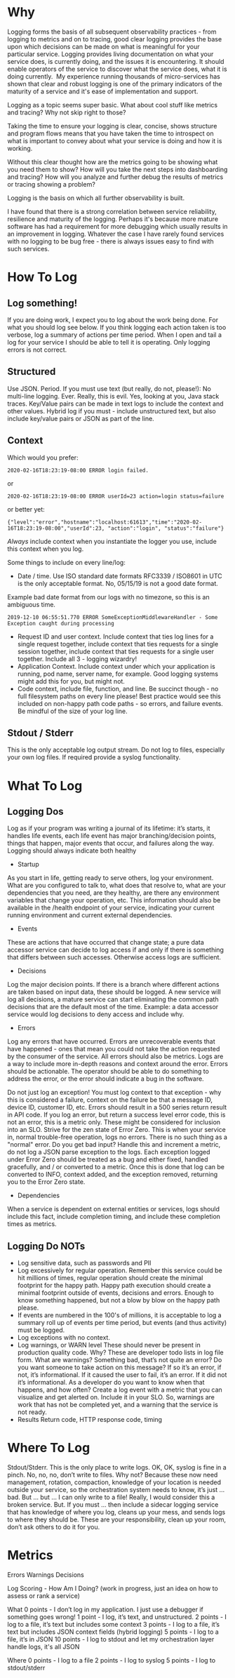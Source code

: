 <!-- Space: OP -->
<!-- Parent: Operational Readiness Review -->
<!-- Title: OPR - Logging -->

# Why

Logging forms the basis of all subsequent observability practices - from logging to metrics and on to tracing, good clear logging provides the base upon which decisions can be made on what is meaningful for your particular service.
Logging provides living documentation on what your service does, is currently doing, and the issues it is encountering. It should enable operators of the service to discover what the service does, what it is doing currently. 
My experience running thousands of micro-services has shown that clear and robust logging is one of the primary indicators of the maturity of a service and it's ease of implementation and support.

Logging as a topic seems super basic. What about cool stuff like metrics and tracing? Why not skip right to those?

Taking the time to ensure your logging is clear, concise, shows structure and program flows means that you have taken the time to introspect on what is important to convey about what your service
is doing and how it is working.

Without this clear thought how are the metrics going to be showing what you need them to show? How will you take the next steps into dashboarding and tracing? How will you analyze and further debug the
results of metrics or tracing showing a problem?

Logging is the basis on which all further observability is built. 

I have found that there is a strong correlation between service reliability, resilience and maturity of the logging. Perhaps it's because more mature software has had a requirement for more debugging
which usually results in an improvement in logging. Whatever the case I have rarely found services with no logging to be bug free - there is always issues easy to find with such services.

# How To Log

## Log something!

If you are doing work, I expect you to log about the work being done. For what you should log see below.
If you think logging each action taken is too verbose, log a summary of actions per time period. When I open and tail a log for your service I should be able to tell it is operating. Only logging errors is not correct.

## Structured
Use JSON. Period.
If you must use text (but really, do not, please!):
No multi-line logging. Ever. Really, this is evil. Yes, looking at you, Java stack traces.
Key/Value pairs can be made in text logs to include the context and other values.
Hybrid log if you must - include unstructured text, but also include key/value pairs or JSON as part of the line.

## Context

Which would you prefer:

```
2020-02-16T18:23:19-08:00 ERROR login failed.
```

or

```
2020-02-16T18:23:19-08:00 ERROR userId=23 action=login status=failure
```

or better yet:

```
{"level":"error","hostname":"localhost:61613","time":"2020-02-16T18:23:19-08:00","userId":23, "action":"login", "status":"failure"}
```

*Always* include context when you instantiate the logger you use, include this context when you log. 

Some things to include on every line/log:

- Date / time. Use ISO standard date formats RFC3339 / ISO8601 in UTC is the only acceptable format. No, 05/15/19 is not a good date format.

Example bad date format from our logs with no timezone, so this is an ambiguous time.

```
2019-12-10 06:55:51.770 ERROR SomeExceptionMiddlewareHandler - Some Exception caught during processing
```

- Request ID and user context. Include context that ties log lines for a single request together, include context that ties requests for a single session together, include context that ties requests for a single user together. Include all 3 - logging wizardry!
- Application Context. Include context under which your application is running, pod name, server name, for example. Good logging systems might add this for you, but might not.
- Code context, include file, function, and line. Be succinct though - no full filesystem paths on every line please! Best practice would see this included on non-happy path code paths - so errors, and failure events. Be mindful of the size of your log line.

## Stdout / Stderr

This is the only acceptable log output stream. Do not log to files, especially your own log files. If required provide a syslog functionality.

# What To Log

## Logging Dos 

Log as if your program was writing a journal of its lifetime: it’s starts, it handles life events, each life event has major branching/decision points, things that happen, major events that occur, and failures along the way. Logging should always indicate both healthy

- Startup

As you start in life, getting ready to serve others, log your environment. What are you configured to talk to, what does that resolve to, what are your dependencies that you need, are they healthy, are there any environment variables that change your operation, etc. This information should also be available in the /health endpoint of your service, indicating your current running environment and current external dependencies.

- Events

These are actions that have occurred that change state; a pure data accessor service can decide to log access if and only if there is something that differs between such accesses. Otherwise access logs are sufficient.

- Decisions

Log the major decision points. If there is a branch where different actions are taken based on input data, these should be logged. A new service will log all decisions, a mature service can start eliminating the common path decisions that are the default most of the time.
Example: a data accessor service would log decisions to deny access and include why.

- Errors

Log any errors that have occurred. Errors are unrecoverable events that have happened - ones that mean you could not take the action requested by the consumer of the service. All errors should also be metrics. Logs are a way to include more in-depth reasons and context around the error.
Errors should be actionable. The operator should be able to do something to address the error, or the error should indicate a bug in the software.

Do not just log an exception! You must log context to that exception - why this is considered a failure, context on the failure be that a message ID, device ID, customer ID, etc.
Errors should result in a 500 series return result in API code. If you log an error, but return a success level error code, this is not an error, this is a metric only. These might be considered for inclusion into an SLO.
Strive for the zen state of Error Zero. This is when your service in, normal trouble-free operation, logs no errors. There is no such thing as a "normal" error. Do you get bad input? Handle this and increment a metric, do not log a JSON parse exception to the logs. Each exception logged under Error Zero should be treated as a bug and either fixed, handled gracefully, and / or converted to a metric. Once this is done that log can be converted to INFO, context added, and the exception removed, returning you to the Error Zero state.

- Dependencies

When a service is dependent on external entities or services, logs should include this fact, include completion timing, and include these completion times as metrics.

## Logging Do NOTs

- Log sensitive data, such as passwords and PII
- Log excessively for regular operation. Remember this service could be hit millions of times, regular operation should create the minimal footprint for the happy path. Happy path execution should create a minimal footprint outside of events, decisions and errors. Enough to know something happened, but not a blow by blow on the happy path please.
- If events are numbered in the 100's of millions, it is acceptable to log a summary roll up of events per time period, but events (and thus activity) must be logged.
- Log exceptions with no context.
- Log warnings, or WARN level
These should never be present in production quality code. Why? These are developer todo lists in log file form. What are warnings? Something bad, that’s not quite an error? Do you want someone to take action on this message? If so it’s an error, if not, it’s informational. If it caused the user to fail, it’s an error. If it did not it’s informational. As a developer do you want to know when that happens, and how often? Create a log event with a metric that you can visualize and get alerted on. Include it in your SLO. So, warnings are work that has not be completed yet, and a warning that the service is not ready.
- Results
Return code, HTTP response code, timing

# Where To Log

Stdout/Stderr. This is the only place to write logs.
OK, OK, syslog is fine in a pinch.
No, no, no, don’t write to files. Why not? Because these now need management, rotation, compaction, knowledge of your location is needed outside your service, so the orchestration system needs to know, it’s just … bad.
But … but … I can only write to a file! Really, I would consider this a broken service. But. If you must ... then include a sidecar logging service that has knowledge of where you log, cleans up your mess, and sends logs to where they should be. These are your responsibility, clean up your room, don’t ask others to do it for you.

# Metrics
Errors
Warnings
Decisions

Log Scoring - How Am I Doing?
(work in progress, just an idea on how to assess or rank a service)

What
0 points - I don’t log in my application. I just use a debugger if something goes wrong!
1 point - I log, it’s text, and unstructured.
2 points - I log to a file, it’s text but includes some context
3 points - I log to a file, it’s text but includes JSON context fields (hybrid logging)
5 points - I log to a file, it’s in JSON
10 points - I log to stdout and let my orchestration layer handle logs, it's all JSON

Where
0 points - I log to a file
2 points - I log to syslog
5 points - I log to stdout/stderr

